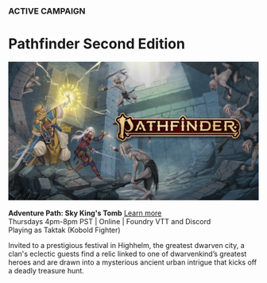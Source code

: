 ### ACTIVE CAMPAIGN

# Pathfinder Second Edition

![Image](/assets/img/pathfinder-2e-abomination-vaults.svg)

<!-- <a name="001"></a>
**Title of Campaign**
<br />Date, frequency, platforms
<br />Adventurer level
<br />Playing as [dndbeyond-link](/character)
<br /><i class="fas fa-book-open"></i> [Read the Session Recaps](/campaign/link-to-campaign)
<div class="notation">
<span class="quote">&ldquo;</span>Short description of campaign.
</div> -->

<!-- <a name="001"></a>
**Campaign: Abomination Vaults**
<br />Thursdays | Foundry VTT and Discord
<br />Playing as Taktak (Kobold Fighter)
<div class="notation">
Evil stirs in the depths of the Abomination Vaults, a sprawling dungeon where the evil sorcerer Belcorra Haruvex attempted to raise an army of monsters hundreds of years ago. Brave into a dungeon full of beasts and traps to prevent a spiteful villain from rising again.
</div> -->

<a name="002"></a>
**Adventure Path: Sky King's Tomb** [Learn more](https://paizo.com/store/pathfinder/adventures/adventurePath/skykingstomb)
<br />Thursdays 4pm-8pm PST | Online | Foundry VTT and Discord
<br />Playing as Taktak (Kobold Fighter)
<div class="notation">
Invited to a prestigious festival in Highhelm, the greatest dwarven city, a clan's eclectic guests find a relic linked to one of dwarvenkind’s greatest heroes and are drawn into a mysterious ancient urban intrigue that kicks off a deadly treasure hunt.
</div>



